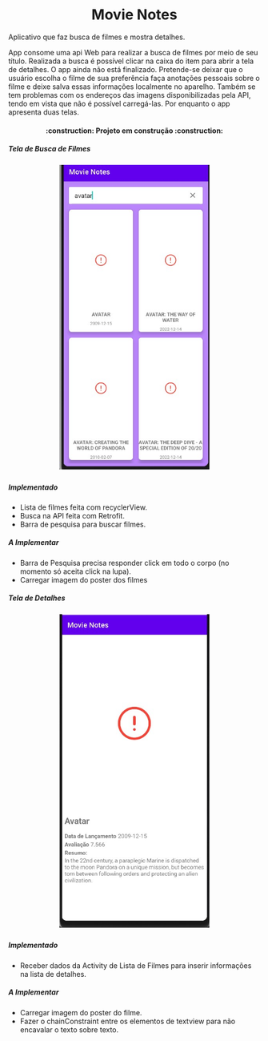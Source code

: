 <h1 align="center"> Movie Notes </h1>

Aplicativo que faz busca de filmes e mostra detalhes.

App consome uma api Web para realizar a busca de filmes por meio de seu título. Realizada a busca é possível clicar na caixa do item para abrir a tela de detalhes.
O app ainda não está finalizado. Pretende-se deixar que o usuário escolha o filme de sua preferência faça anotações pessoais sobre o filme e deixe salva essas informações
localmente no aparelho. Também se tem problemas com os endereços das imagens disponibilizadas pela API, tendo em vista que não é possível carregá-las.
Por enquanto o app apresenta duas telas.

<h4 align="center"> 
:construction: Projeto em construção :construction:
</h4>

<h5>
Tela de Busca de Filmes
</h5>

<h5 align="center">
<img src = "https://github.com/phtrebil/Movie-Notes/blob/main/Captura%20de%20tela%202023-02-28%20211645.jpg"
width="300px"/>
</h5>

<h5>
Implementado
</h5>
    
- Lista de filmes feita com recyclerView.
- Busca na API feita com Retrofit.
- Barra de pesquisa para buscar filmes.

<h5>
A Implementar
</h5>

-  Barra de Pesquisa precisa responder click em todo o corpo (no momento só aceita click na lupa).
-  Carregar imagem do poster dos filmes

<h5>
Tela de Detalhes
</h5>

<h5 align="center">
<img src = "https://github.com/phtrebil/Movie-Notes/blob/main/Captura%20de%20tela%202023-02-28%20211757.jpg"
width="300px"/>
</h5>

<h5>
Implementado
</h5>
    
- Receber dados da Activity de Lista de Filmes para inserir informações na lista de detalhes.

<h5>
A Implementar
</h5>

-  Carregar imagem do poster do filme.
-  Fazer o chainConstraint entre os elementos de textview para não encavalar o texto sobre texto.

